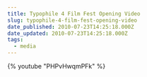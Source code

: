 ```yaml
---
title: Typophile 4 Film Fest Opening Video
slug: typophile-4-film-fest-opening-video
date_published: 2010-07-23T14:25:18.000Z
date_updated: 2010-07-23T14:25:18.000Z
tags:
  - media
---
```


{% youtube "PHPvHwqmPFk" %}
